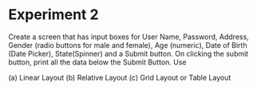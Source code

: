 # Experiment 2

Create a screen that has input boxes for User Name, Password, Address, Gender (radio buttons for male and female), Age (numeric), Date of Birth (Date Picker), State(Spinner) and a Submit button. On clicking the submit button, print all the data below the Submit Button. Use

(a) Linear Layout (b) Relative Layout
(c) Grid Layout or Table Layout
